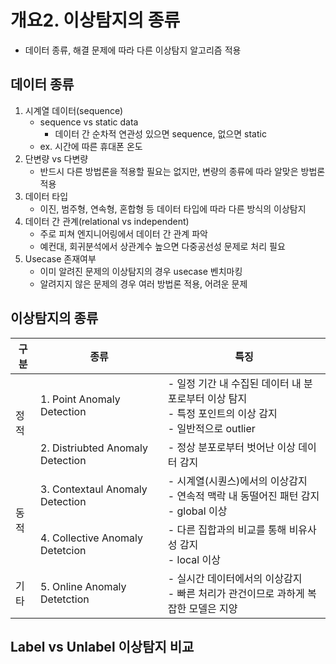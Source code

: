 # 개요2. 이상탐지의 종류


- 데이터 종류, 해결 문제에 따라 다른 이상탐지 알고리즘 적용

## 데이터 종류
1. 시계열 데이터(sequence)
    - sequence vs static data
        - 데이터 간 순차적 연관성 있으면 sequence, 없으면 static
    - ex. 시간에 따른 휴대폰 온도
2. 단변량 vs 다변량
    - 반드시 다른 방법론을 적용할 필요는 없지만, 변량의 종류에 따라 알맞은 방법론 적용
3. 데이터 타입
    - 이진, 범주형, 연속형, 혼합형 등 데이터 타입에 따라 다른 방식의 이상탐지
4. 데이터 간 관계(relational vs independent)
    - 주로 피쳐 엔지니어링에서 데이터 간 관계 파악
    - 예컨대, 회귀분석에서 상관계수 높으면 다중공선성 문제로 처리 필요
5. Usecase 존재여부
    - 이미 알려진 문제의 이상탐지의 경우 usecase 벤치마킹
    - 알려지지 않은 문제의 경우 여러 방법론 적용, 어려운 문제


## 이상탐지의 종류
<table>
    <thead>
        <tr>
            <th>구분</th>
            <th>종류</th>
            <th>특징</th>
        </tr>
    </thead>
    <tbody>
        <tr>
            <td rowspan=2>정적</td>
            <td>1. Point Anomaly Detection</td>
            <td>- 일정 기간 내 수집된 데이터 내 분포로부터 이상 탐지  <br/>
            - 특정 포인트의 이상 감지 <br/>
            - 일반적으로 outlier</td>
        </tr>
        <tr>
            <td>2. Distriubted Anomaly Detection</td>
			<td> - 정상 분포로부터 벗어난 이상 데이터 감지</td>
        </tr>
        <tr>
            <td rowspan=2>동적</td>
            <td>3. Contextaul Anomaly Detection</td>
            <td>- 시계열(시퀀스)에서의 이상감지 <br/>
            - 연속적 맥락 내 동떨어진 패턴 감지  <br/>
            - global 이상
        </tr>
        <tr>
            <td>4. Collective Anomaly Detetcion</td>
			<td> - 다른 집합과의 비교를 통해 비유사성 감지 <br/> 
            - local 이상</td>
        </tr>
        <tr>
            <td> 기타 </td>
            <td> 5. Online Anomaly Detetction </td>
            <td> - 실시간 데이터에서의 이상감지 </br> - 빠른 처리가 관건이므로 과하게 복잡한 모델은 지양 </td>
        </tr>
    </tbody>
</table>

## Label vs Unlabel 이상탐지 비교